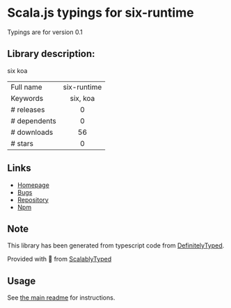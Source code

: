 
# Scala.js typings for six-runtime

Typings are for version 0.1

## Library description:
six koa

|                    |                 |
| ------------------ | :-------------: |
| Full name          | six-runtime |
| Keywords           | six, koa |
| # releases         | 0 |
| # dependents       | 0 |
| # downloads        | 56 |
| # stars            | 0 |

## Links
- [Homepage](https://github.com/493636333/six#readme)
- [Bugs](https://github.com/493636333/six/issues)
- [Repository](https://github.com/493636333/six)
- [Npm](https://www.npmjs.com/package/six-runtime)
    


## Note
This library has been generated from typescript code from [DefinitelyTyped](https://definitelytyped.org).

Provided with :purple_heart: from [ScalablyTyped](https://github.com/oyvindberg/ScalablyTyped)

## Usage
See [the main readme](../../readme.md) for instructions.


